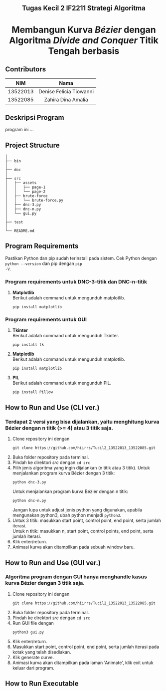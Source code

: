 <h2 align="center"> Tugas Kecil 2 IF2211 Strategi Algoritma </h2>
<h1 align="center">  Membangun Kurva <em> Bézier </em> dengan Algoritma <em> Divide and Conquer </em> Titik Tengah berbasis</h1>

## Contributors
|   NIM    |                  Nama                  |
| :------: | :------------------------------------: |
| 13522013 |        Denise Felicia Tiowanni         |
| 13522085 |          Zahira Dina Amalia            |


## Deskripsi Program
program ini ...

## Project Structure
```
│
├── bin
│
├── doc
│
├── src
│   ├── assets
│   │   ├── page-1
│   │   └── page-2
│   ├── brute-force
│   │   └── brute-force.py
│   ├── dnc-3.py
│   ├── dnc-n.py
│   └── gui.py
│
├── test
│
└── README.md

```

## Program Requirements
Pastikan Python dan pip sudah terinstall pada sistem. Cek Python dengan <code>python --version</code> dan pip dengan <code>pip -V</code>.
### Program requirements untuk DNC-3-titik dan DNC-n-titik
1. <b> Matplotlib </b> <br>
    Berikut adalah command untuk mengunduh matplotlib.
    ```
    pip install matplotlib
    ```
### Program requirements untuk GUI
1. <b> Tkinter </b> <br>
    Berikut adalah command untuk mengunduh Tkinter.
    ```
    pip install tk
    ```
2. <b> Matplotlib </b> <br>
    Berikut adalah command untuk mengunduh matplotlib.
    ```
    pip install matplotlib
    ```
3. <b> PIL </b> <br>
    Berikut adalah command untuk mengunduh PIL.
    ```
    pip install Pillow
    ```

## How to Run and Use (CLI ver.)
### Terdapat 2 versi yang bisa dijalankan, yaitu menghitung kurva Bézier dengan n titik (>= 4) atau 3 titik saja.
1. Clone repository ini dengan 
    ```
    git clone https://github.com/hiirrs/Tucil2_13522013_13522085.git
    ```
2. Buka folder repository pada terminal.
3. Pindah ke direktori *src* dengan `cd src`
4. Pilih jenis algoritma yang ingin dijalankan (n titik atau 3 titik). 
    Untuk menjalankan program kurva Bézier dengan 3 titik:
    ```
    python dnc-3.py
    ```
    Untuk menjalankan program kurva Bézier dengan n titik:
    ```
    python dnc-n.py
    ```
    Jangan lupa untuk adjust jenis python yang digunakan, apabila mengunakan python3, ubah python menjadi <code>python3</code>.
5. Untuk 3 titik: masukkan start point, control point, end point, serta jumlah iterasi. <br>
   Untuk n titik: masukkan n, start point, control points, end point, serta jumlah iterasi.
6. Klik enter/return.
7. Animasi kurva akan ditampilkan pada sebuah window baru.

## How to Run and Use (GUI ver.)
### Algoritma program dengan GUI hanya menghandle kasus kurva Bézier dengan 3 titik saja.
1. Clone repository ini dengan 
    ```
    git clone https://github.com/hiirrs/Tucil2_13522013_13522085.git
    ```
2. Buka folder repository pada terminal.
3. Pindah ke direktori *src* dengan `cd src`
4. Run GUI file dengan
    ```
    python3 gui.py
    ```
5. Klik enter/return.
6. Masukkan start point, control point, end point, serta jumlah iterasi pada kotak yang telah disediakan.
7. Klik generate curve.
8. Animasi kurva akan ditampilkan pada laman 'Animate', klik exit untuk keluar dari program.

## How to Run Executable